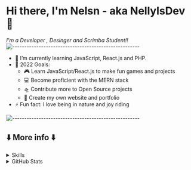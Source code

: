 # Hi there, I'm Nelsn - aka NellyIsDev 👋

_I'm a Developer , Desinger and Scrimba Student!!_
![-----------------------------------------------------](https://raw.githubusercontent.com/andreasbm/readme/master/assets/lines/aqua.png)

- 🌱 I’m currently learning JavaScript, React.js and PHP.
- 🥅 2022 Goals:
  - 🎮 Learn JavaScript/React.js to make fun games and projects
  - 💻 Become proficient with the MERN stack
  - 🛸 Contribute more to Open Source projects
  - 📄 Create my own website and portfolio
- ⚡ Fun fact: I love being in nature and joy riding

![-----------------------------------------------------](https://raw.githubusercontent.com/andreasbm/readme/master/assets/lines/aqua.png)

## ⬇️ More info ⬇️

<details>
  <summary>Skills </summary>
  
## Skills

**Languages, Frameworks and Databases**

### Languages

[<img align="left" alt="HTML5" title="HTML5" width="35px" src="https://cdn.jsdelivr.net/gh/devicons/devicon/icons/html5/html5-original.svg" />][html5 meme]
[<img align="left" alt="CSS3" title="CSS3" width="35px" src="https://cdn.jsdelivr.net/gh/devicons/devicon/icons/css3/css3-original.svg" />][css3 meme]
[<img align="left" alt="JavaScript" title="JavaScript" width="35px" src="https://cdn.jsdelivr.net/gh/devicons/devicon/icons/javascript/javascript-original.svg" />][javascript meme]
[<img align="left" alt="PHP" title="PHP" width="35px" src="https://cdn.jsdelivr.net/gh/devicons/devicon/icons/php/php-original.svg" />][php meme]
[<img align="left" alt="Python" title="Python" width="35px" src="https://cdn.jsdelivr.net/gh/devicons/devicon/icons/python/python-original.svg" />][python meme]

![-----------------------------------------------------](https://raw.githubusercontent.com/andreasbm/readme/master/assets/lines/aqua.png)

### Frameworks and Libraries

<img align="left" alt="Node.js" title="Node.js" width="35px" src="https://cdn.jsdelivr.net/gh/devicons/devicon/icons/nodejs/nodejs-original.svg" />
<img align="left" alt="React" title="React" width="35px" src="https://cdn.jsdelivr.net/gh/devicons/devicon/icons/react/react-original.svg" />

![-----------------------------------------------------](https://raw.githubusercontent.com/andreasbm/readme/master/assets/lines/aqua.png)

### Databases

<img align="left" alt="MySQL" title="MySQL" width="35px" src="https://cdn.jsdelivr.net/gh/devicons/devicon/icons/mysql/mysql-original.svg" />
<img align="left" alt="MongoDB" title="MongoDB" width="35px" src="https://cdn.jsdelivr.net/gh/devicons/devicon/icons/mongodb/mongodb-original.svg" />

![-----------------------------------------------------](https://raw.githubusercontent.com/andreasbm/readme/master/assets/lines/aqua.png)

### IDE's and Code Editors

<img align="left" alt="Visual Studio Code" title="Visual Studio Code" width="35px" src="https://cdn.jsdelivr.net/gh/devicons/devicon/icons/vscode/vscode-original.svg" />

![-----------------------------------------------------](https://raw.githubusercontent.com/andreasbm/readme/master/assets/lines/aqua.png)

</details>

<details>
  <summary>GitHub Stats</summary>
![Anurag's GitHub stats](https://github-readme-stats.vercel.app/api?username=NellyisDevv&show_icons=true&theme=radical)
</details>

[linkedin]: https://www.linkedin.com/in/nelson-rosario-nellyisdev/

<!--
  -- MEMES
  -->
<!-- Programming Languages -->

[java meme]: https://programmerhumor.io/wp-content/webp-express/webp-images/doc-root/wp-content/uploads/2021/11/programmerhumor-io-java-memes-backend-memes-98d607643ca200e-608x703.jpg.webp
[kotlin meme]: https://pbs.twimg.com/media/EQf-wm_XUAEcbBq.jpg
[javascript meme]: https://programmerhumor.io/wp-content/webp-express/webp-images/doc-root/wp-content/uploads/2021/09/programmerhumor-io-java-memes-javascript-memes-0fd04525696ec49-608x925.png.webp
[html5 meme]: https://programmerhumor.io/wp-content/webp-express/webp-images/doc-root/wp-content/uploads/2021/10/programmerhumor-io-programming-memes-frontend-memes-c590882db3f917d-608x728.jpg.webp
[c# meme]: https://programmerhumor.io/programming-memes/java-bros-3/
[php meme]: https://programmerhumor.io/wp-content/webp-express/webp-images/doc-root/wp-content/uploads/2021/05/programmerhumor-io-614c5b412d-608x949.jpg.webp
[css3 meme]: https://miro.medium.com/max/1000/1*xi7ddfL9LpTH-pdY20Y_Cw.gif
[lua meme]: https://i.redd.it/t7mtabt8d5nz.jpg
[python meme]: https://i.redd.it/i0imk0ay05k21.jpg
[groovy meme]: https://user-images.githubusercontent.com/43886029/157637452-84d3bad7-b57a-4afc-8eda-4adff65118a1.png
[bash meme]: https://user-images.githubusercontent.com/43886029/162264202-9aee70cd-b119-483e-be1e-aab89985670f.png

<!-- Tools -->

[git meme]: https://user-images.githubusercontent.com/43886029/157639155-c14530f1-5795-4482-83cf-16809a7aed06.png
[github meme]: https://user-images.githubusercontent.com/43886029/157639602-23052518-3d3a-4f4b-a3b8-7fd289d544cf.png
[gitlab meme]: https://user-images.githubusercontent.com/43886029/157641490-72fd1bfb-29d7-476f-84aa-5bb0c91e4122.png
[bitbucket meme]: https://user-images.githubusercontent.com/43886029/157640660-8897dad3-9e14-4dad-beca-6b229bb73228.png
[azure meme]: https://user-images.githubusercontent.com/43886029/157645457-fdfc5c73-31d7-4282-98ae-8ca51ec748d9.png
[azure devops meme]: https://user-images.githubusercontent.com/43886029/157641850-86337eeb-a0b9-4a9a-900f-1ab0541e38bb.png
[azure data factory meme]: https://user-images.githubusercontent.com/43886029/157644242-298cafb3-688f-4425-bd14-e76b3147e32b.png
[azure logic apps meme]: https://user-images.githubusercontent.com/43886029/157645139-97761f51-09d5-4380-9a70-496c9aa8f575.png
[power bi meme]: https://user-images.githubusercontent.com/43886029/157645773-37dc6d41-64d0-4fff-82a0-f4794d919baf.png
[jira meme]: https://preview.redd.it/a7598vzeco581.gif?width=480&format=mp4&s=a1fc2ebc9089936dbb1978f383f4a4f3c0e416db
[confluence meme]: https://user-images.githubusercontent.com/43886029/157646720-2486d4e0-6756-4b9d-b739-520366976d44.png
[trello meme]: https://user-images.githubusercontent.com/43886029/157647945-be64a8ed-a339-485a-9cd6-6bfcb8c0a521.png
[ifttt meme]: https://user-images.githubusercontent.com/43886029/157648557-4e2c54e0-b095-45fe-b4b2-c1b20637fd92.png
[jenkins meme]: https://user-images.githubusercontent.com/43886029/157637933-ab947763-6f73-4e78-8495-11f31d552d3f.png
[maven meme]: https://user-images.githubusercontent.com/43886029/158696683-d101dea1-ab00-47b4-8020-e43ce3920534.png

<!-- Game Development-->

[unity meme]: https://user-images.githubusercontent.com/43886029/169505596-37343310-b153-4e41-8f37-4cb6b48a48cf.png
[love2d meme]: https://user-images.githubusercontent.com/43886029/169507210-d0df3862-06e2-4fb7-b4ee-7a8b5318f1f9.png
